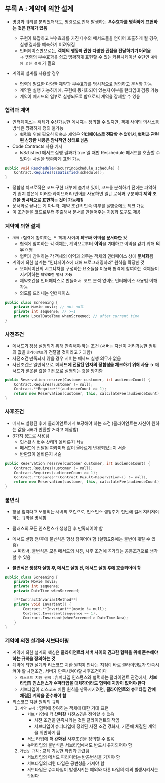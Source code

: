 ## 부록 A : 계약에 의한 설계

- 명령과 쿼리를 분리했더라도, 명령으로 인해 발생하는 **부수효과를 명확하게 표현하는 것은 한계가 있음**
    - 구현이 복잡하고 부수효과를 가진 다수의 메서드들을 연이어 호출하게 될 경우, 실행 결과를 예측하기 어려워짐
    - 인터페이스만으로는, **객체의 행동에 관한 다양한 관점을 전달하기가 어려움** <br>
    → 명령의 부수효과를 쉽고 명확하게 표현할 수 있는 커뮤니케이션 수단인 `계약에 의한 설계` 가 필요
    
- 계약의 설계를 사용할 경우
    - 협력에 필요한 다양한 제약과 부수효과를 명시적으로 정의하고 문서화 가능
    - 계약은 실행 가능하기에, 구현에 동기화되어 있는지 여부를 런타임에 검증 가능
    - 계약이 메서드의 일부로 실행되도록 함으로써 계약을 강제할 수 있음
### 협력과 계약

- 인터페이스는 객체가 수신가능한 메시지는 정의할 수 있지만, 객체 사이의 의사소통 방식은 명확하게 정의 불가능
    - 협력을 위해 필요한 약속과 제약은 **인터페이스로 전달할 수 없어서, 협력과 관련된 상당한 내용은 암시적인 상태로 남음**
- Code Contracts 사용 예시
    - IsSatisfied 메서드 실행 결과가 true 일 때만 Reschedule 메서드를 호출할 수 있다는 사실을 명확하게 표현 가능

```java
public void Reschedule(RecurringSchedule schedule) {
	Contract.Requires(IsSatisfied(schedule));
}
```

- 정합성 체크로직은 코드 구현 내부에 숨겨져 있어, 코드를 분석하기 전에는 파악하기 쉽지 않은데 이러한 라이브러리/언어를 사용하면 일반 로직과 구분하여 **제약 조건을 명시적으로 표현하는 것이 가능해짐**
- 문서화로 끝나는 게 아니라, 제약 조건의 만족 여부를 실행중에도 체크 가능
- 이 조건들을 코드로부터 추출해서 문서를 만들어주는 자동화 도구도 제공

### 계약에 의한 설계
- `계약` : 협력에 참여하는 두 객체 사이의 **의무와 이익을 문서화한 것**
    - 협력에 참여하는 각 객체는, 계약으로부터 **이익**을 기대하고 이익을 얻기 위해 **의무** 이행
    - 협력에 참여하는 각 객체의 이익과 의무는 객체의 인터페이스 상에 **문서화**됨
- 계약에 의한 설계는 “인터페이스에 대해 프로그래밍하라” 원칙을 확장한 것
    - 오퍼레이션의 시그니처를 구성하는 요소들을 이용해 협력에 참여하는 객체들이 지켜야하는 **`제약조건 명시 가능`**
    - 제약조건을 인터페이스로 만들어서, 코드 분석 없이도 인터페이스 사용법 이해 가능
    - 의도를 드러내는 인터페이스

```java
public class Screening {
	private Movie movie; // not null
	private int sequence; // >=1
	private LocalDateTime whenScreened; // after current time 
}
```

### 사전조건
- 메서드가 정상 실행되기 위해 만족해야 하는 조건 (서버는 자신이 처리가능한 범위의 값을 `클라이언트`가 전달할 것이라고 기대함)
- 사전조건 만족되지 않을 경우 서버는 메서드 실행 의무가 없음
- 사전조건은 일반적으로, **메서드에 전달된 인자의 정합성을 체크하기 위해 사용 →** 메서드가 잘못된 값을 기반으로 실행되는 것을 방지함

```C++
public Reservation reserve(Customer customer, int audienceCount) {
	Contract.Requires(customer != null);
	Contract.**Requires**(audienceCount >= 1);
	return new Reservation(customer, this, calculateFee(audienceCount), audienceCount);
}
```

### 사후조건
- 메서드 실행된 후에 클라이언트에게 보장해야 하는 조건 (클라이언트는 자신이 원하는 값을 `서버`가 반환할 거라고 예상함)
- 3가지 용도로 사용됨
    - 인스턴스 변수 상태가 올바른지 서술
    - 메서드에 전달된 파라미터 값이 올바르게 변경되었는지 서술
    - 반환값이 올바른지 서술

```C++
public Reservation reserve(Customer customer, int audienceCount) {
	Contract.Requires(customer != null);
	Contract.Requires(audienceCount >= 1);
	Contract.**Ensures**(Contract.Result<Reservation>() != null);
	return new Reservation(customer, this, calculateFee(audienceCount), audienceCount);
}
```

### 불변식
- 항상 참이라고 보장되는 서버의 조건으로, 인스턴스 생명주기 전반에 걸쳐 지켜져야 하는 규칙을 명세함
- 클래스의 모든 인스턴스가 생성된 후 만족되어야 함
- 메서드 실행 전/후에 불변식은 항상 참이어야 함 (실행도중에는 불변이 깨질 수 있음) <br> 
    → 따라서, 불변식은 모든 메서드의 사전, 사후 조건에 추가되는 공통조건으로 생각할 수 있음
    
- **불변식은 생성자 실행 후, 메서드 실행 전, 메서드 실행 후에 호출되어야 함**

```C++
public class Screening {
	private Movie movie;
	private int sequence;
	private DateTime whenScreened;

	[**ContractInvariantMethod**]
	private void Invariant() {
		Contract.**Invariant**(movie != null);
		Contract.Invariant(sequence >= 1);
		Contract.Invariant(whenScreened > DateTime.Now);
	}
}
```

### 계약에 의한 설계와 서브타이핑

- 계약에 의한 설계의 핵심은 **클라이언트와 서버 사이의 견고한 협력을 위해 준수해야 하는 규약을 정의하는 것**
- 계약에 의한 설계와 리스코프 치환 원칙이 만나는 지점이 바로 클라이언트가 만족시켜야 할 사전조건, 서버가 만족시켜야할 사후조건이다
    - `리스코프 치환 원칙` : 슈퍼타입 인스턴스와 협력하는 클라이언트 관점에서, **서브타입의 인스턴스가 슈퍼타입을 대체하더라도 협력에 지장이 없어야 한다**
    - 서브타입이 리스코프 치환 원칙을 만족시키려면, **클라이언트와 슈퍼타입 간에 체결된 계약을 준수해야 함**
- 리스코프 치환 원칙의 규칙
    1. `계약 규칙` : 협력에 참여하는 객체에 대한 기대 표현
        - 서브 타입에 **더 강력한** 사전조건을 정의할 수 없음
          	- 사전 조건을 만족시키는 것은 클라이언트의 책임
			- 서브타입이 슈퍼타입에 정의된 사전 조건 강화시, 기존에 체결된 계약을 위반하게 됨
        - 서브 타입에 **더 완화된** 사후조건을 정의할 수 없음
        - 슈퍼타입의 불변식은 서브타입에서도 반드시 유지되어야 함
    2. `가변성 규칙` : 교체 가능한 타입과 관련됨
        - 서브타입의 메서드 파라미터는 반공변성을 가져야 함
        - 서브타입의 리턴 타입은 공변성을 가져야 함
        - 서브타입은 슈퍼타입이 발생시키는 예외와 다른 타입의 예외 발생시켜서는 안된다

